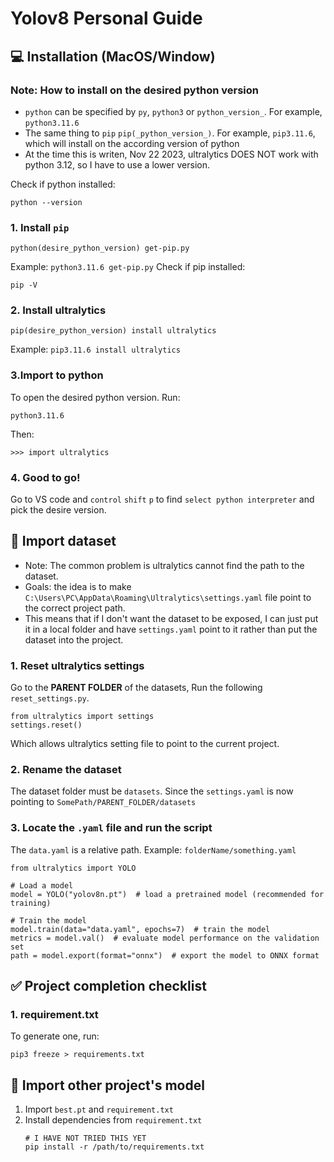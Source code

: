 # Yolov8 Personal Guide

## 💻 Installation (MacOS/Window)

### Note: How to install on the desired python version

- `python` can be specified by `py`, `python3` or `python_version_`. For example, `python3.11.6`
- The same thing to `pip` `pip(_python_version_)`. For example, `pip3.11.6`, which will install on the according version of python
- At the time this is writen, Nov 22 2023, ultralytics DOES NOT work with python 3.12, so I have to use a lower version.

Check if python installed: 
```
python --version
```
### 1. Install `pip`

```
python(desire_python_version) get-pip.py
```
Example: `python3.11.6 get-pip.py`
Check if pip installed:
```
pip -V
```

### 2. Install ultralytics

```
pip(desire_python_version) install ultralytics
```
Example: `pip3.11.6 install ultralytics`

### 3.Import to python

To open the desired python version. Run:
```
python3.11.6
```
Then:
```
>>> import ultralytics
```

### 4. Good to go!
Go to VS code and `control` `shift` `p` to find `select python interpreter` and pick the desire version.

## 📅 Import dataset

- Note: The common problem is ultralytics cannot find the path to the dataset.
- Goals: the idea is to make `C:\Users\PC\AppData\Roaming\Ultralytics\settings.yaml` file point to the correct project path.
- This means that if I don't want the dataset to be exposed, I can just put it in a local folder and have `settings.yaml` point to it rather than put the dataset into the project. 


### 1. Reset ultralytics settings

Go to the **PARENT FOLDER** of the datasets, Run the following `reset_settings.py`. 
```
from ultralytics import settings
settings.reset()
```
Which allows ultralytics setting file to point to the current project.

### 2. Rename the dataset

The dataset folder must be `datasets`. 
Since the `settings.yaml` is now pointing to `SomePath/PARENT_FOLDER/datasets`

### 3. Locate the `.yaml` file and run the script

The `data.yaml` is a relative path. Example: `folderName/something.yaml`
```
from ultralytics import YOLO

# Load a model
model = YOLO("yolov8n.pt")  # load a pretrained model (recommended for training)

# Train the model
model.train(data="data.yaml", epochs=7)  # train the model
metrics = model.val()  # evaluate model performance on the validation set
path = model.export(format="onnx")  # export the model to ONNX format

```




## ✅ Project completion checklist

### 1. requirement.txt
To generate one, run:
```
pip3 freeze > requirements.txt 
```

## 💽 Import other project's model

1. Import `best.pt` and `requirement.txt`
2. Install dependencies from `requirement.txt`
   ```
   # I HAVE NOT TRIED THIS YET
   pip install -r /path/to/requirements.txt
   ```
